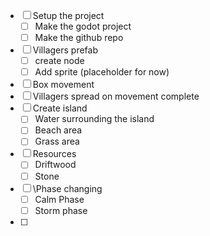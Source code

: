 - [ ] Setup the project
	- [ ] Make the godot project
	- [ ] Make the github repo
- [ ] Villagers prefab
	- [ ] create node
	- [ ] Add sprite (placeholder for now)
- [ ] Box movement
- [ ] Villagers spread on movement complete
- [ ] Create island
	- [ ] Water surrounding the island
	- [ ] Beach area
	- [ ] Grass area
- [ ] Resources
	- [ ] Driftwood
	- [ ] Stone
- [ ] \Phase changing
	- [ ] Calm Phase
	- [ ] Storm phase
- [ ] 